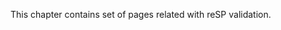 ﻿---
Title: Inspections
FileName: inspections.html
---
This chapter contains set of pages related with reSP validation.